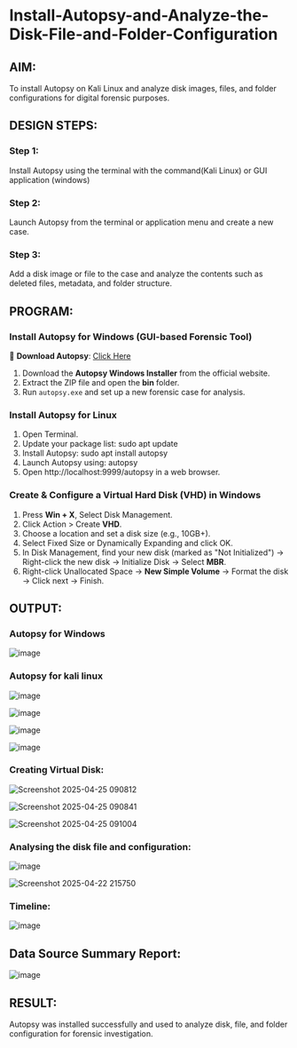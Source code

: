 # Install-Autopsy-and-Analyze-the-Disk-File-and-Folder-Configuration
## AIM:
To install Autopsy on Kali Linux and analyze disk images, files, and folder configurations for digital forensic purposes.

## DESIGN STEPS:
### Step 1:
Install Autopsy using the terminal with the command(Kali Linux) or GUI application (windows)

### Step 2:
Launch Autopsy from the terminal or application menu and create a new case.

### Step 3:
Add a disk image or file to the case and analyze the contents such as deleted files, metadata, and folder structure.

## PROGRAM:
### **Install Autopsy for Windows (GUI-based Forensic Tool)**
🔗 **Download Autopsy**: [Click Here](https://www.autopsy.com/download/)  
1. Download the **Autopsy Windows Installer** from the official website.  
2. Extract the ZIP file and open the **bin** folder.  
3. Run `autopsy.exe` and set up a new forensic case for analysis.

### **Install Autopsy for Linux**
1. Open Terminal.
2. Update your package list: sudo apt update
3. Install Autopsy: sudo apt install autopsy
4. Launch Autopsy using: autopsy
5. Open http://localhost:9999/autopsy in a web browser.

### **Create & Configure a Virtual Hard Disk (VHD) in Windows**

1. Press **Win + X**, Select Disk Management.
2. Click Action > Create **VHD**.
3. Choose a location and set a disk size (e.g., 10GB+).
4. Select Fixed Size or Dynamically Expanding and click OK.
5. In Disk Management, find your new disk (marked as "Not Initialized") -> Right-click the new disk → Initialize Disk → Select **MBR**.
6. Right-click Unallocated Space → **New Simple Volume** → Format the disk -> Click next → Finish.


## OUTPUT:
### Autopsy for Windows
![image](https://github.com/user-attachments/assets/8c8802bc-ca88-4b73-b92a-381fef80bf6a)

### Autopsy for kali linux
![image](https://github.com/user-attachments/assets/01c09335-a61f-4260-95ac-f87095f5eed8)

![image](https://github.com/user-attachments/assets/f0f2f6a8-e53f-4707-934f-605d8a6a05d6)

![image](https://github.com/user-attachments/assets/a4496473-6f61-4e0d-a734-55c4e8a35b34)

![image](https://github.com/user-attachments/assets/0ec73b31-6581-4330-aeef-3f62ec03f970)

### Creating Virtual Disk:
![Screenshot 2025-04-25 090812](https://github.com/user-attachments/assets/509f703d-56c4-4ac1-85bf-75140c694ba0)

![Screenshot 2025-04-25 090841](https://github.com/user-attachments/assets/5f17d252-924c-4701-b325-a9c22ed69f6e)

![Screenshot 2025-04-25 091004](https://github.com/user-attachments/assets/af54c547-c1a3-456b-b2d4-b80efec290be)


### Analysing the disk file and configuration:
![image](https://github.com/user-attachments/assets/a4377b18-14e7-4daa-98f4-a6eb9e85f6b6)

![Screenshot 2025-04-22 215750](https://github.com/user-attachments/assets/461a6099-f23a-4e51-b1be-34e9c5409f10)

### Timeline:
![image](https://github.com/user-attachments/assets/a75f3d66-685b-4883-b3b7-ad8140072d96)

## Data Source Summary Report:
![image](https://github.com/user-attachments/assets/150130e9-703c-483c-b7a3-0135665046c5)


## RESULT:
Autopsy was installed successfully and used to analyze disk, file, and folder configuration for forensic investigation.
